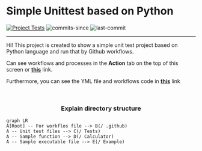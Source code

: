 # Simple Unittest based on Python

[![Project Tests](https://github.com/mohammad26845/unit_test_sample/actions/workflows/ci.yml/badge.svg?branch=master)](https://github.com/mohammad26845/unit_test_sample/actions/workflows/ci.yml)
![commits-since](https://img.shields.io/github/commits-since/mohammad26845/unit_test_sample/V1.0?style=plastic)
![last-commit](https://img.shields.io/github/last-commit/mohammad26845/unit_test_sample?style=plastic)

---

Hi! This project is created to show a simple unit test project based on Python language and run that by Github workflows.

Can see workflows and processes in the **Action** tab on the top of this screen or  **[this](https://github.com/mohammad26845/unit_test_sample/actions)** link.

Furthermore, you can see the YML file and workflows code in **[this](/.github/workflows/ci.yml)** link

<br>

<h3 align="center">
Explain directory structure
</h3>



```mermaid
graph LR
A[Root] -- For workflos file --> B(/ .github)
A -- Unit test files --> C(/ Tests)
A -- Sample function --> D(/ Calculator)
A -- Sample executable file --> E(/ Example)
```
